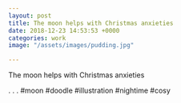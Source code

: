 ```yaml
---
layout: post
title: The moon helps with Christmas anxieties
date: 2018-12-23 14:53:53 +0000
categories: work
image: "/assets/images/pudding.jpg"

---
```

The moon helps with Christmas anxieties

 . . . #moon #doodle #illustration #nightime #cosy